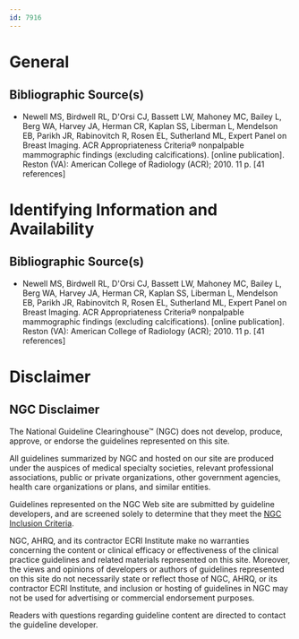 ```yaml
---
id: 7916
---
```


# General

## Bibliographic Source(s)

- Newell MS, Birdwell RL, D'Orsi CJ, Bassett LW, Mahoney MC, Bailey L, Berg WA, Harvey JA, Herman CR, Kaplan SS, Liberman L, Mendelson EB, Parikh JR, Rabinovitch R, Rosen EL, Sutherland ML, Expert Panel on Breast Imaging. ACR Appropriateness Criteria® nonpalpable mammographic findings (excluding calcifications). [online publication]. Reston (VA): American College of Radiology (ACR); 2010. 11 p. [41 references]

# Identifying Information and Availability

## Bibliographic Source(s)

- Newell MS, Birdwell RL, D'Orsi CJ, Bassett LW, Mahoney MC, Bailey L, Berg WA, Harvey JA, Herman CR, Kaplan SS, Liberman L, Mendelson EB, Parikh JR, Rabinovitch R, Rosen EL, Sutherland ML, Expert Panel on Breast Imaging. ACR Appropriateness Criteria® nonpalpable mammographic findings (excluding calcifications). [online publication]. Reston (VA): American College of Radiology (ACR); 2010. 11 p. [41 references]

# Disclaimer

## NGC Disclaimer

The National Guideline Clearinghouse™ (NGC) does not develop, produce, approve, or endorse the guidelines represented on this site.

All guidelines summarized by NGC and hosted on our site are produced under the auspices of medical specialty societies, relevant professional associations, public or private organizations, other government agencies, health care organizations or plans, and similar entities.

Guidelines represented on the NGC Web site are submitted by guideline developers, and are screened solely to determine that they meet the [NGC Inclusion Criteria](/help-and-about/summaries/inclusion-criteria).

NGC, AHRQ, and its contractor ECRI Institute make no warranties concerning the content or clinical efficacy or effectiveness of the clinical practice guidelines and related materials represented on this site. Moreover, the views and opinions of developers or authors of guidelines represented on this site do not necessarily state or reflect those of NGC, AHRQ, or its contractor ECRI Institute, and inclusion or hosting of guidelines in NGC may not be used for advertising or commercial endorsement purposes.

Readers with questions regarding guideline content are directed to contact the guideline developer.

